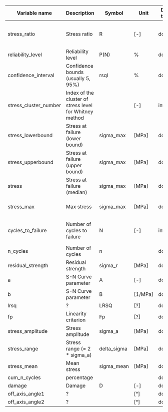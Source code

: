 | Variable name         | Description                            | Symbol      | Unit    | Data type | Used in                 |
|-----------------------|----------------------------------------|-------------|---------|-----------|-------------------------|
| stress_ratio          | Stress ratio                           | R           | [-]     | double    | AGG, SNC, FAF, CYC      |
| reliability_level     | Reliability level                      | P(N)        | %       | double    | AGG                     |
| confidence_interval   | Confidence bounds (usually 5, 95%)     | rsql        | %       | double    | SNC, FAF                |
| stress_cluster_number | Index of the cluster of stress level for Whitney method |  | [-] | int     | AGG                     |
| stress_lowerbound     | Stress at failure (lower bound)        | sigma_max   | [MPa]   | double    | SNC                     |
| stress_upperbound     | Stress at failure (upper bound)        | sigma_max   | [MPa]   | double    | SNC                     |
| stress                | Stress at failure (median)             | sigma_max   | [MPa]   | double    | SNC                     |
| stress_max            | Max stress                             | sigma_max   | [MPa]   | double    | AGG, FAF, DAS           |
| cycles_to_failure     | Number of cycles to failure            | N           | [-]     | int       | AGG, SNC, CLD, FAF      |
| n_cycles              | Number of cycles                       | n           |         | double    | CYC                     |
| residual_strength     | Residual strength                      | sigma_r     | [MPa]   | double    | AGG                     |
| a                     | S-N Curve parameter                    | A           | [-]     | double    | SNC                     |
| b                     | S-N Curve parameter                    | B           | [1/MPa] | double    | SNC                     |
| lrsq                  | ?                                      | LRSQ        | [?]     | double    | SNC                     |
| fp                    | Linearity criterion                    | Fp          | [?]     | double    | SNC                     |
| stress_amplitude      | Stress amplitude                       | sigma_a     | [MPa]   | double    | CLD                     |
| stress_range          | Stress range (= 2 * sigma_a)           | delta_sigma | [MPa]   | double    | CYC                     |
| stress_mean           | Mean stress                            | sigma_mean  | [MPa]   | double    | CLD, CYC                |
| cum_n_cycles          | percentage                             |             |         | double    | CYC                     |
| damage                | Damage                                 | D           | [-]     | double    | DAS                     |
| off_axis_angle1       | ?                                      |             | [°]     | double    | FAF                     |
| off_axis_angle2       | ?                                      |             | [°]     | double    | FAF                     |
